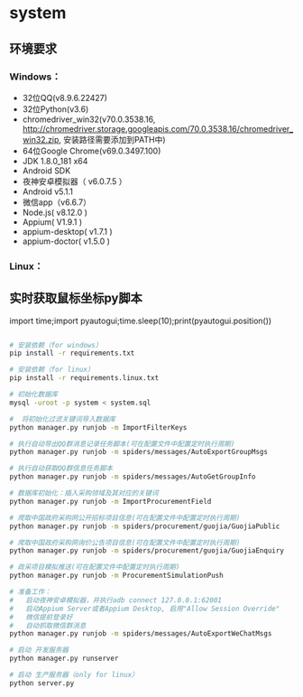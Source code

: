 system
=====================

## 环境要求

### Windows：
- 32位QQ(v8.9.6.22427) 
- 32位Python(v3.6) 
- chromedriver_win32(v70.0.3538.16, http://chromedriver.storage.googleapis.com/70.0.3538.16/chromedriver_win32.zip, 安装路径需要添加到PATH中) 
- 64位Google Chrome(v69.0.3497.100)
- JDK 1.8.0_181 x64
- Android SDK
- 夜神安卓模拟器（ v6.0.7.5 ）
- Android v5.1.1
- 微信app（v6.6.7）
- Node.js( v8.12.0 )
- Appium( V1.9.1 )
- appium-desktop( v1.7.1 )
- appium-doctor( v1.5.0 )

### Linux：

## 实时获取鼠标坐标py脚本
import time;import pyautogui;time.sleep(10);print(pyautogui.position())

```bash

# 安装依赖（for windows）
pip install -r requirements.txt

# 安装依赖（for linux）
pip install -r requirements.linux.txt

# 初始化数据库
mysql -uroot -p system < system.sql

#  将初始化过滤关键词导入数据库
python manager.py runjob -m ImportFilterKeys

# 执行自动导出QQ群消息记录任务脚本(可在配置文件中配置定时执行周期)
python manager.py runjob -m spiders/messages/AutoExportGroupMsgs

# 执行自动获取QQ群信息任务脚本
python manager.py runjob -m spiders/messages/AutoGetGroupInfo

# 数据库初始化：插入采购领域及其对应的关键词
python manager.py runjob -m ImportProcurementField

# 爬取中国政府采购网公开招标项目信息(可在配置文件中配置定时执行周期)
python manager.py runjob -m spiders/procurement/guojia/GuojiaPublic

# 爬取中国政府采购网询价公告项目信息(可在配置文件中配置定时执行周期)
python manager.py runjob -m spiders/procurement/guojia/GuojiaEnquiry

# 政采项目模拟推送(可在配置文件中配置定时执行周期)
python manager.py runjob -m ProcurementSimulationPush

# 准备工作：
#   启动夜神安卓模拟器，并执行adb connect 127.0.0.1:62001
#   启动Appium Server或者Appium Desktop, 启用"Allow Session Override"
#   微信提前登录好
#   自动抓取微信群消息
python manager.py runjob -m spiders/messages/AutoExportWeChatMsgs

# 启动 开发服务器
python manager.py runserver

# 启动 生产服务器（only for linux）
python server.py

```
